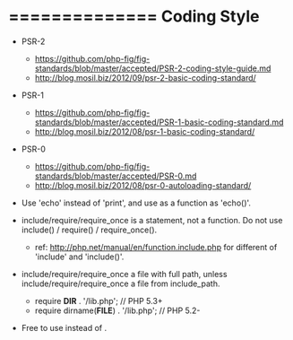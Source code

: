 ==============
 Coding Style
==============

- PSR-2
  - https://github.com/php-fig/fig-standards/blob/master/accepted/PSR-2-coding-style-guide.md
  - http://blog.mosil.biz/2012/09/psr-2-basic-coding-standard/

- PSR-1
  - https://github.com/php-fig/fig-standards/blob/master/accepted/PSR-1-basic-coding-standard.md
  - http://blog.mosil.biz/2012/08/psr-1-basic-coding-standard/

- PSR-0
  - https://github.com/php-fig/fig-standards/blob/master/accepted/PSR-0.md
  - http://blog.mosil.biz/2012/08/psr-0-autoloading-standard/

- Use 'echo' instead of 'print', and use as a function as 'echo()'.

- include/require/require_once is a statement, not a function. Do not use include() / require() / require_once().
  - ref: http://php.net/manual/en/function.include.php for different of 'include' and 'include()'.

- include/require/require_once a file with full path, unless include/require/require_once a file from include_path.
  - require __DIR__ . '/lib.php';  // PHP 5.3+
  - require dirname(__FILE__) . '/lib.php';  // PHP 5.2-

- Free to use <?= $blah ?> instead of <?php echo($blah); ?>.

